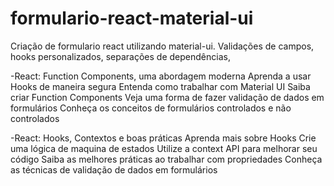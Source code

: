 # formulario-react-material-ui
Criação de formulario react utilizando material-ui. Validações de campos, hooks personalizados, separações de dependências, 

-React: Function Components, uma abordagem moderna
Aprenda a usar Hooks de maneira segura
Entenda como trabalhar com Material UI
Saiba criar Function Components
Veja uma forma de fazer validação de dados em formulários
Conheça os conceitos de formulários controlados e não controlados

-React: Hooks, Contextos e boas práticas
Aprenda mais sobre Hooks
Crie uma lógica de maquina de estados
Utilize a context API para melhorar seu código
Saiba as melhores práticas ao trabalhar com propriedades
Conheça as técnicas de validação de dados em formulários
